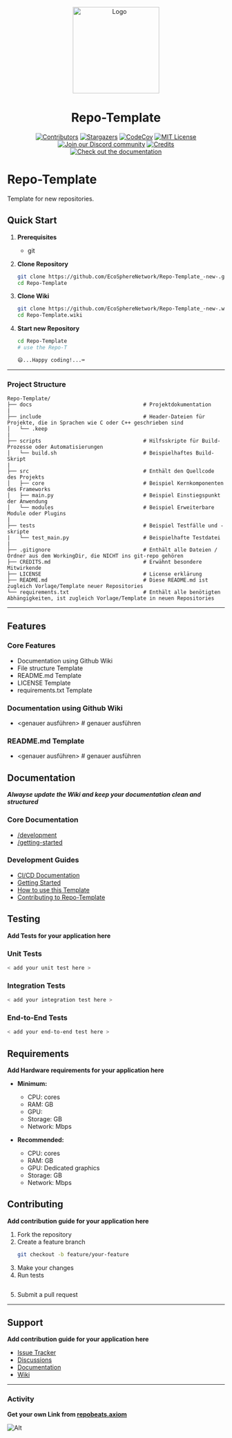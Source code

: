 <a name="readme-top"></a>

<div align="center">
  <img src="./docs/static/img/logo.png" alt="Logo" width="200">
  <h1 align="center">Repo-Template</h1>
</div>


<div align="center">
  <a href="https://github.com/EcoSphereNetwork/Repo-Template/graphs/contributors"><img src="https://img.shields.io/github/contributors/EcoSphereNetwork/Repo-Template?style=for-the-badge&color=blue" alt="Contributors"></a>
  <a href="https://github.com/EcoSphereNetwork/Repo-Template/stargazers"><img src="https://img.shields.io/github/stars/EcoSphereNetwork/Repo-Template?style=for-the-badge&color=blue" alt="Stargazers"></a>
  <a href="https://codecov.io/github/EcoSphereNetwork/Repo-Template?branch=main"><img alt="CodeCov" src="https://img.shields.io/codecov/c/github/EcoSphereNetwork/Repo-Template?style=for-the-badge&color=blue"></a>
  <a href="https://github.com/EcoSphereNetwork/Repo-Template/blob/main/LICENSE"><img src="https://img.shields.io/github/license/EcoSphereNetwork/Repo-Template?style=for-the-badge&color=blue" alt="MIT License"></a>
  <br/>
  <a href="https://discord.gg/cTWBHGkn"><img src="https://img.shields.io/badge/Discord-Join%20Us-purple?logo=discord&logoColor=white&style=for-the-badge" alt="Join our Discord community"></a>
  <a href="https://github.com/EcoSphereNetwork/Repo-Template/blob/main/CREDITS.md"><img src="https://img.shields.io/badge/Project-Credits-blue?style=for-the-badge&color=FFE165&logo=github&logoColor=white" alt="Credits"></a>
  <br/>
  <a href="<add docs URL from Repo-Template>"><img src="https://img.shields.io/badge/Documentation-000?logo=googledocs&logoColor=FFE165&style=for-the-badge" alt="Check out the documentation"></a>
</div>

# Repo-Template
Template for new repositories.

## Quick Start

1. **Prerequisites**
   - git

2. **Clone Repository**
   ```bash
   git clone https://github.com/EcoSphereNetwork/Repo-Template_-new-.git
   cd Repo-Template
   ```

3. **Clone Wiki**
   ```bash
   git clone https://github.com/EcoSphereNetwork/Repo-Template_-new-.wiki.git
   cd Repo-Template.wiki
   ```

4. **Start new Repository**
   ```bash
   cd Repo-Template
   # use the Repo-T
   ```
   
   ```bash
   😄...Happy coding!...⌨️
   ```
   
---

### Project Structure
```
Repo-Template/
├── docs                                    # Projektdokumentation
|
├── include                                 # Header-Dateien für Projekte, die in Sprachen wie C oder C++ geschrieben sind
│   └── .keep
|
├── scripts                                 # Hilfsskripte für Build-Prozesse oder Automatisierungen
│   └── build.sh                            # Beispielhaftes Build-Skript
|
├── src                                     # Enthält den Quellcode des Projekts
│   ├── core                                # Beispiel Kernkomponenten des Frameworks
│   ├── main.py                             # Beispiel Einstiegspunkt der Anwendung
│   └── modules                             # Beispiel Erweiterbare Module oder Plugins
|
├── tests                                   # Beispiel Testfälle und -skripte
|   └── test_main.py                        # Beispielhafte Testdatei
|
├── .gitignore                              # Enthält alle Dateien / Ordner aus dem WorkingDir, die NICHT ins git-repo gehören
├── CREDITS.md                              # Erwähnt besondere Mitwirkende
├── LICENSE                                 # License erklärung
├── README.md                               # Diese README.md ist zugleich Vorlage/Template neuer Repositories
└── requirements.txt                        # Enthält alle benötigten Abhängigkeiten, ist zugleich Vorlage/Template in neuen Repositories
```

---

## Features

### Core Features
- Documentation using Github Wiki
- File structure Template
- README.md Template
- LICENSE Template
- requirements.txt Template


### Documentation using Github Wiki
- <genauer ausführen> # genauer ausführen

### README.md Template
- <genauer ausführen> # genauer ausführen

## Documentation
_**Alwayse update the Wiki and keep your documentation clean and structured**_

### Core Documentation
- [<Docs>/development](docs/developmen/contributing.md)
- [<Docs>/getting-started](docs/getting-started/quickstart.md)

### Development Guides
- [CI/CD Documentation](docs/<x>/<x>)
- [Getting Started](docs/getting-started/quickstart.md)
- [How to use this Template](docs/getting-started/configuration.md)
- [Contributing to Repo-Template](development/contributing.md)


## Testing
**Add Tests for your application here**

### Unit Tests
```bash
< add your unit test here >
```

### Integration Tests
```bash
< add your integration test here >
```

### End-to-End Tests
```bash
< add your end-to-end test here >
```

## Requirements
**Add Hardware requirements for your application here**

- **Minimum:**
  - CPU: <x> cores
  - RAM: <x>GB
  - GPU: <x>
  - Storage: <x>GB
  - Network: <x>Mbps

- **Recommended:**
  - CPU: <x> cores
  - RAM: <x>GB
  - GPU: Dedicated graphics
  - Storage: <x>GB
  - Network: <x>Mbps

## Contributing
**Add contribution guide for your application here**

1. Fork the repository
2. Create a feature branch
   ```bash
   git checkout -b feature/your-feature
   ```
3. Make your changes
4. Run tests
   ```bash

   ```
5. Submit a pull request

---

## Support
**Add contribution guide for your application here**

- [Issue Tracker](https://github.com/EcoSphereNetwork/Repo-Template/issues)
- [Discussions](https://github.com/EcoSphereNetwork/Repo-Template/discussions)
- [Documentation](docs/)
- [Wiki](https://github.com/EcoSphereNetwork/Repo-Template/wiki)

---

### Activity
**Get your own Link from [repobeats.axiom](https://repobeats.axiom.co/configs)**

![Alt](https://repobeats.axiom.co/api/embed/8d1a53c73cf5523d0e52a6cc5b74bce75eecc801.svg "Repobeats analytics image")
